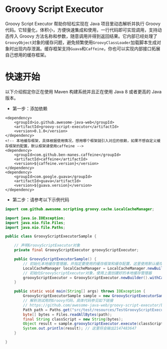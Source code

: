 # Groovy Script Executor
Groovy Script Executor 帮助你轻松实现在 Java 项目里动态解析并执行 Groovy 代码。它轻量化，体积小，方便快速集成和使用，一行代码即可实现调用，支持动态传入 Groovy 方法名称和参数，随意调用并得到返回结果。它内部已经处理了```GroovyObject```对象的缓存问题，避免频繁使用```GroovyClassLoader```加载脚本生成对象时出现内存泄漏。缓存框架支持```Guava```和```Caffeine```，你也可以实现内部接口拓展自己想用的缓存框架。

# 快速开始
以下介绍假定你正在使用 Maven 构建系统并且正在使用 Java 8 或者更高的 Java 版本。
- 第一步：添加依赖
```
<dependency>
    <groupId>io.github.awesome-java-web</groupId>
    <artifactId>groovy-script-executor</artifactId>
    <version>0.1.0</version>
</dependency>
<!-- 本地缓存框架，具体根据使用情况，想用哪个框架就引入对应的依赖，如果不想自定义缓存框架的配置，默认框架请使用caffeine -->
<dependency>
    <groupId>com.github.ben-manes.caffeine</groupId>
    <artifactId>caffeine</artifactId>
    <version>${caffeine.version}</version>
</dependency>
<dependency>
    <groupId>com.google.guava</groupId>
    <artifactId>guava</artifactId>
    <version>${guava.version}</version>
</dependency>
```
- 第二步：请参考以下示例代码
``` java
import com.github.awesome.scripting.groovy.cache.LocalCacheManager;

import java.io.IOException;
import java.nio.file.Files;
import java.nio.file.Paths;

public class GroovyScriptExecutorSample {

    // 声明GroovyScriptExecutor对象
    private final GroovyScriptExecutor groovyScriptExecutor;

    public GroovyScriptExecutorSample() {
        // 初始化本地缓存管理器，并指定要使用的缓存框架和缓存配置，这里使用默认缓存框架和配置(caffeine)
        LocalCacheManager localCacheManager = LocalCacheManager.newBuilder().useDefaultCache();
        // 初始化GroovyScriptExecutor对象，使用上面创建好的本地缓存管理器
        groovyScriptExecutor = GroovyScriptExecutor.newBuilder().withCacheManager(localCacheManager);
    }

    public static void main(String[] args) throws IOException {
        GroovyScriptExecutorSample sample = new GroovyScriptExecutorSample();
        // 解析测试用的Groovy代码，具体代码参见如下链接
        // https://github.com/awesome-java-web/groovy-script-executor/blob/main/src/test/resources/TestGroovyScriptExecutor.groovy
        Path path = Paths.get("src/test/resources/TestGroovyScriptExecutor.groovy");
        byte[] bytes = Files.readAllBytes(path);
        final String classScript = new String(bytes);
        Object result = sample.groovyScriptExecutor.execute(classScript, "testInvokeMethodNoArgs");
        System.out.println(result); // 这里将会输出2147483647
    }

}
```
